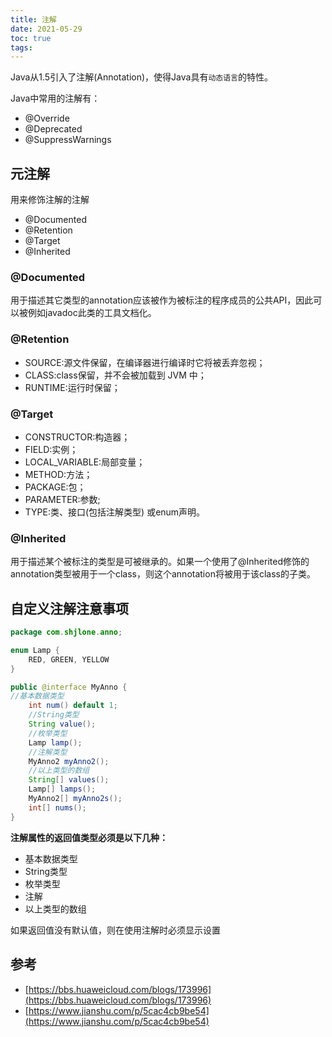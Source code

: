 ```yaml
---
title: 注解
date: 2021-05-29
toc: true
tags:
---
```


Java从1.5引入了注解(Annotation)，使得Java具有`动态语言`的特性。

Java中常用的注解有：

- @Override
- @Deprecated
- @SuppressWarnings



## 元注解

用来修饰注解的注解

- @Documented
- @Retention
- @Target
- @Inherited

### @Documented

用于描述其它类型的annotation应该被作为被标注的程序成员的公共API，因此可以被例如javadoc此类的工具文档化。

### @Retention

- SOURCE:源文件保留，在编译器进行编译时它将被丢弃忽视；
- CLASS:class保留，并不会被加载到 JVM 中；
- RUNTIME:运行时保留；

### @Target

- CONSTRUCTOR:构造器；
- FIELD:实例；
- LOCAL_VARIABLE:局部变量；
- METHOD:方法；
- PACKAGE:包；
- PARAMETER:参数;
- TYPE:类、接口(包括注解类型) 或enum声明。

### @Inherited

用于描述某个被标注的类型是可被继承的。如果一个使用了@Inherited修饰的annotation类型被用于一个class，则这个annotation将被用于该class的子类。


## 自定义注解注意事项

```java
package com.shjlone.anno;

enum Lamp {
    RED, GREEN, YELLOW
}

public @interface MyAnno {
//基本数据类型
    int num() default 1;
    //String类型
    String value();
    //枚举类型
    Lamp lamp();
    //注解类型
    MyAnno2 myAnno2();
    //以上类型的数组
    String[] values();
    Lamp[] lamps();
    MyAnno2[] myAnno2s();
    int[] nums();
}

```

**注解属性的返回值类型必须是以下几种：**

- 基本数据类型
- String类型
- 枚举类型
- 注解
- 以上类型的数组


如果返回值没有默认值，则在使用注解时必须显示设置


## 参考

- [https://bbs.huaweicloud.com/blogs/173996](https://bbs.huaweicloud.com/blogs/173996)
- [https://www.jianshu.com/p/5cac4cb9be54](https://www.jianshu.com/p/5cac4cb9be54)
